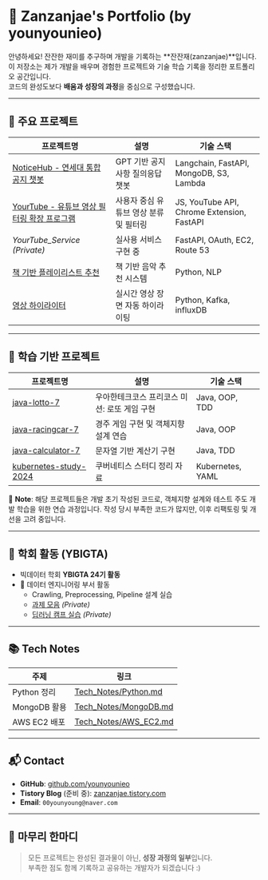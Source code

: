 # 💼 Zanzanjae's Portfolio (by younyounieo)

안녕하세요! 잔잔한 재미를 추구하며 개발을 기록하는 **잔잔재(zanzanjae)**입니다.  
이 저장소는 제가 개발을 배우며 경험한 프로젝트와 기술 학습 기록을 정리한 포트폴리오 공간입니다.  
코드의 완성도보다 **배움과 성장의 과정**을 중심으로 구성했습니다.

---

## 🧩 주요 프로젝트

| 프로젝트명 | 설명 | 기술 스택 |
|------------|------------------------------|------------------|
| [NoticeHub - 연세대 통합공지 챗봇](https://github.com/YBIGTA/25th-conference-NoticeHub) | GPT 기반 공지사항 질의응답 챗봇 | Langchain, FastAPI, MongoDB,  S3, Lambda |
| [YourTube - 유튜브 영상 필터링 확장 프로그램](https://github.com/YBIGTA/24th-conference-yourtube) | 사용자 중심 유튜브 영상 분류 및 필터링 | JS, YouTube API, Chrome Extension, FastAPI |
| *YourTube_Service (Private)* | 실사용 서비스 구현 중 | FastAPI, OAuth, EC2, Route 53 |
| [책 기반 플레이리스트 추천](https://github.com/YBIGTA/24th-project-playlist-recommendation) | 책 기반 음악 추천 시스템 | Python, NLP |
| [영상 하이라이터](https://github.com/YBIGTA/24th-de-highlighter) | 실시간 영상 장면 자동 하이라이팅 | Python, Kafka, influxDB |

---

## 🎯 학습 기반 프로젝트

| 프로젝트명 | 설명 | 기술 스택 |
|------------|------------------------------|------------------|
| [java-lotto-7](https://github.com/younyounieo/java-lotto-7) | 우아한테크코스 프리코스 미션: 로또 게임 구현 | Java, OOP, TDD |
| [java-racingcar-7](https://github.com/younyounieo/java-racingcar-7) | 경주 게임 구현 및 객체지향 설계 연습 | Java, OOP |
| [java-calculator-7](https://github.com/younyounieo/java-calculator-7) | 문자열 기반 계산기 구현 | Java, TDD |
| [kubernetes-study-2024](https://github.com/younyounieo/kubernetes-study-2024) | 쿠버네티스 스터디 정리 자료 | Kubernetes, YAML |

📌 **Note**: 해당 프로젝트들은 개발 초기 작성된 코드로,
객체지향 설계와 테스트 주도 개발 학습을 위한 연습 과정입니다.
작성 당시 부족한 코드가 많지만, 이후 리팩토링 및 개선을 고려 중입니다.

---

## 🧠 학회 활동 (YBIGTA)

- 빅데이터 학회 **YBIGTA 24기 활동**
- 🔹 데이터 엔지니어링 부서 활동  
  - Crawling, Preprocessing, Pipeline 설계 실습
  - [과제 모음](https://github.com/younyounieo/Ybigta_assignment) *(Private)*
  - [딥러닝 캠프 실습](https://github.com/younyounieo/Ybigta_DLcamp) *(Private)*

---

## 📚 Tech Notes

| 주제 | 링크 |
|------|------------------|
| Python 정리 | [Tech_Notes/Python.md](./Tech_Notes/Python.md) |
| MongoDB 활용 | [Tech_Notes/MongoDB.md](./Tech_Notes/MongoDB.md) |
| AWS EC2 배포 | [Tech_Notes/AWS_EC2.md](./Tech_Notes/AWS_EC2.md) |

---

## 📬 Contact

- **GitHub**: [github.com/younyounieo](https://github.com/younyounieo)
- **Tistory Blog** (준비 중): [zanzanjae.tistory.com](https://zanzanjae.tistory.com)
- **Email**: `00younyoung@naver.com`

---

## 🙌 마무리 한마디

> 모든 프로젝트는 완성된 결과물이 아닌, **성장 과정의 일부**입니다.  
> 부족한 점도 함께 기록하고 공유하는 개발자가 되겠습니다 :)
